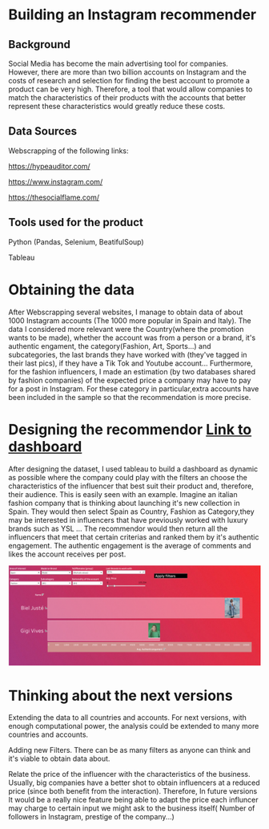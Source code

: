 # Building an Instagram recommender 
 
## Background
Social Media has become the main advertising tool for companies. However, there are more than two billion accounts on Instagram and the costs of research and selection for finding the best account to promote a product can be very high. Therefore, a tool that would allow companies to match the characteristics of their products  with the accounts that better represent these characteristics would greatly reduce these costs.

## Data Sources

Webscrapping of the following links:
  
  https://hypeauditor.com/
  
  https://www.instagram.com/
  
  https://thesocialflame.com/
  
  
 ## Tools used for the product

Python (Pandas, Selenium, BeatifulSoup)

Tableau

# Obtaining the data 

After Webscrapping several websites, I manage to obtain data of about 1000 Instagram accounts (The 1000 more popular in Spain and Italy). The data I considered more relevant were the Country(where the promotion wants to be made), whether the account was from a person or a brand, it's authentic engament, the category(Fashion, Art, Sports...) and subcategories, the last brands they have worked with (they've tagged in their last pics), if they have a	Tik Tok	and Youtube	account... Furthermore, for the fashion influencers, I made an estimation (by two databases shared by fashion companies) of the expected price a company may have to pay for a post in Instagram. For these category in particular,extra accounts have been included in the sample so that the recommendation is more precise.

# Designing the recommendor [Link to dashboard](https://public.tableau.com/app/profile/marc.puyol.iniesta/viz/FinalProjectInstagram/Reccomender#1)

After designing the dataset, I used tableau to build a dashboard as dynamic as possible where the company could play with the filters an choose the characteristics of the influencer that best suit their product and, therefore, their audience. This is easily seen with an example. Imagine an italian fashion company that is thinking about launching it's new collection in Spain. They would then select Spain as Country, Fashion as Category,they may be interested in influencers that have previously worked with luxury brands such as YSL ... The recommendor would then return all the influencers that meet that certain criterias and ranked them by it's authentic engagement. The authentic engagement is the average of comments and likes the account receives per post.

![image](https://github.com/MpiPuin12/Marc-Puyol-Iniesta/blob/main/Final%20Project/Captura%20de%20pantalla%202022-03-17%20a%20las%2020.48.40.png)

# Thinking about the next versions

Extending the data to all countries and accounts. For next versions, with enough computational power, the analysis could be extended to many more countries and accounts. 

Adding new Filters. There can be as many filters as anyone can think and it's viable to obtain data about. 


Relate the price of the influencer with the characteristics of the business. Usually, big companies have a better shot to obtain influencers at a reduced price (since both benefit from the interaction). Therefore, In future versions It would be a really nice feature being able to adapt the price each influncer may charge to certain input we might ask to the business itself( Number of followers in Instagram, prestige of the company...)

